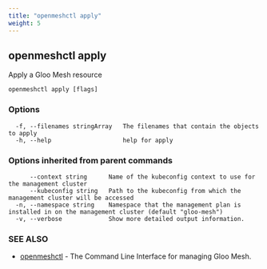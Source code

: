 ```yaml
---
title: "openmeshctl apply"
weight: 5
---
```

## openmeshctl apply

Apply a Gloo Mesh resource

```
openmeshctl apply [flags]
```

### Options

```
  -f, --filenames stringArray   The filenames that contain the objects to apply
  -h, --help                    help for apply
```

### Options inherited from parent commands

```
      --context string      Name of the kubeconfig context to use for the management cluster
      --kubeconfig string   Path to the kubeconfig from which the management cluster will be accessed
  -n, --namespace string    Namespace that the management plan is installed in on the management cluster (default "gloo-mesh")
  -v, --verbose             Show more detailed output information.
```

### SEE ALSO

* [openmeshctl](../openmeshctl)	 - The Command Line Interface for managing Gloo Mesh.

